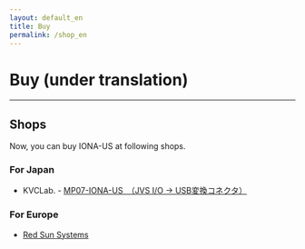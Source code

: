 ```yaml
---
layout: default_en
title: Buy
permalink: /shop_en
---
```

# Buy (under translation)
---

## Shops
Now, you can buy IONA-US at following shops.

### For Japan
- KVCLab. - [MP07-IONA-US　（JVS I/O → USB変換コネクタ）](https://kvclab.com/shopdetail/000000000964/)

### For Europe
- [Red Sun Systems](http://www.redsuns.be/)